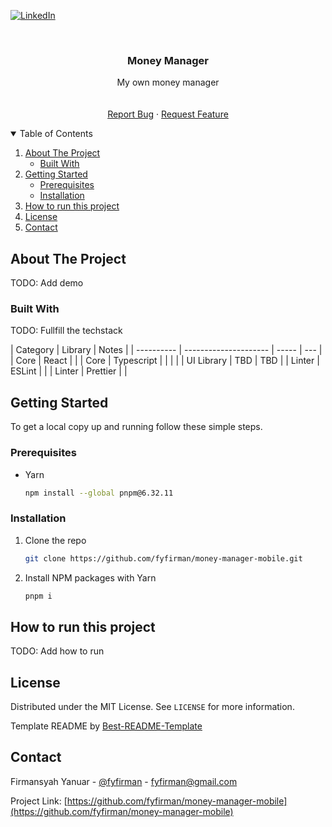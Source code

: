 <!--
*** Thanks for checking out the Best-README-Template. If you have a suggestion
*** that would make this better, please fork the repo and create a pull request
*** or simply open an issue with the tag "enhancement".
*** Thanks again! Now go create something AMAZING! :D
***
***
***
*** To avoid retyping too much info. Do a search and replace for the following:
*** fyfirman, money-manager, twitter_handle, fyfirman@gmail.com, project_title, project_description
-->

<!-- PROJECT SHIELDS -->
<!--
*** I'm using markdown "reference style" links for readability.
*** Reference links are enclosed in brackets [ ] instead of parentheses ( ).
*** See the bottom of this document for the declaration of the reference variables
*** for contributors-url, forks-url, etc. This is an optional, concise syntax you may use.
*** https://www.markdownguide.org/basic-syntax/#reference-style-links
-->

[![LinkedIn][linkedin-shield]][linkedin-url]

<!-- PROJECT LOGO -->
<br />
<p align="center">
  <a href="https://github.com/fyfirman/money-manager-mobile">
    <!-- <img src=".readme/logo.png" alt="Logo" width="80" height="80"> -->
  </a>
  <h3 align="center">Money Manager</h3>
    
  <p align="center">
    My own money manager
    <br />
    <br />
    <br />
    <!-- <a href="https://money-manager-mobile.fyfirman.com/">View Website</a>
    · -->
    <a href="https://github.com/fyfirman/money-manager-mobile/issues">Report Bug</a>
    ·
    <a href="https://github.com/fyfirman/money-manager-mobile/issues">Request Feature</a>
  </p>
</p>

<!-- TABLE OF CONTENTS -->
<details open="open">
  <summary>Table of Contents</summary>
  <ol>
    <li>
      <a href="#about-the-project">About The Project</a>
      <ul>
        <li><a href="#built-with">Built With</a></li>
      </ul>
    </li>
    <li>
      <a href="#getting-started">Getting Started</a>
      <ul>
        <li><a href="#prerequisites">Prerequisites</a></li>
        <li><a href="#installation">Installation</a></li>
      </ul>
    </li>
    <li><a href="#how-to-run-this-project">How to run this project</a></li>
    <li><a href="#license">License</a></li>
    <li><a href="#contact">Contact</a></li>
  </ol>
</details>

<!-- ABOUT THE PROJECT -->

## About The Project

TODO: Add demo

<!-- <p align="center">
  <img src=".readme/demo.gif" alt="Demo" width="360">
</p> -->

### Built With

TODO: Fullfill the techstack

| Category   | Library               | Notes |
| ---------- | --------------------- | ----- | --- |
| Core       | React                 |       |
| Core       | Typescript            |       |
| <!--       | Testing               | Jest  |     |
| Testing    | React Testing Library |       | --> |
| UI Library | TBD                   | TBD   |
| Linter     | ESLint                |       |
| Linter     | Prettier              |       |

<!-- GETTING STARTED -->

## Getting Started

To get a local copy up and running follow these simple steps.

### Prerequisites

- Yarn
  ```sh
  npm install --global pnpm@6.32.11
  ```

### Installation

1. Clone the repo
   ```sh
   git clone https://github.com/fyfirman/money-manager-mobile.git
   ```
2. Install NPM packages with Yarn
   ```sh
   pnpm i
   ```

<!-- USAGE EXAMPLES -->

## How to run this project

TODO: Add how to run

<!-- 1. Copy `.env.example` to `.env`

2. Run project with this command
   ```sh
   yarn dev
   ``` -->

## License

Distributed under the MIT License. See `LICENSE` for more information.

Template README by [Best-README-Template](https://github.com/othneildrew/Best-README-Template)

<!-- CONTACT -->

## Contact

Firmansyah Yanuar - [@fyfirman](https://instagram.com/fyfirman) - fyfirman@gmail.com

Project Link: [https://github.com/fyfirman/money-manager-mobile](https://github.com/fyfirman/money-manager-mobile)

<!-- MARKDOWN LINKS & IMAGES -->
<!-- https://www.markdownguide.org/basic-syntax/#reference-style-links -->

[linkedin-shield]: https://img.shields.io/badge/-LinkedIn-black.svg?style=for-the-badge&logo=linkedin&colorB=555
[linkedin-url]: https://linkedin.com/in/fyfirman
